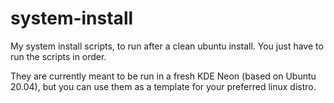 system-install
==============

My system install scripts, to run after a clean ubuntu install. You just have to run the scripts in order.

They are currently meant to be run in a fresh KDE Neon (based on Ubuntu 20.04), but you can use them as a template for your preferred linux distro.
